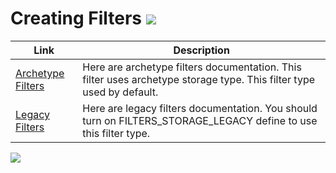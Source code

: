 # Creating Filters [![](Logo-Tiny.png)](/../../#glossary)

| Link | Description |
| ------ | ----- |
| [Archetype Filters](CreatingFilters-Archetypes.md) | Here are archetype filters documentation. This filter uses archetype storage type. This filter type used by default. |
| [Legacy Filters](CreatingFilters-Default.md) | Here are legacy filters documentation. You should turn on FILTERS_STORAGE_LEGACY define to use this filter type. |

[![](Footer.png)](/../../#glossary)
